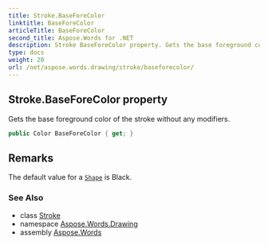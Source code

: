 ```yaml
---
title: Stroke.BaseForeColor
linktitle: BaseForeColor
articleTitle: BaseForeColor
second_title: Aspose.Words for .NET
description: Stroke BaseForeColor property. Gets the base foreground color of the stroke without any modifiers in C#.
type: docs
weight: 20
url: /net/aspose.words.drawing/stroke/baseforecolor/
---
```

## Stroke.BaseForeColor property

Gets the base foreground color of the stroke without any modifiers.

```csharp
public Color BaseForeColor { get; }
```

## Remarks

The default value for a [`Shape`](../../shape/) is Black.

### See Also

* class [Stroke](../)
* namespace [Aspose.Words.Drawing](../../../aspose.words.drawing/)
* assembly [Aspose.Words](../../../)
